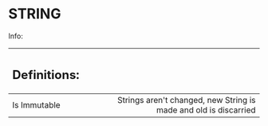 <h1>STRING</h1>

Info:

| <h2>Definitions:</h2> |     |                                                                  |
| --------------------- | --- | ---------------------------------------------------------------: |
| Is Immutable          |     | Strings aren't changed, new String is made and old is discarried |
